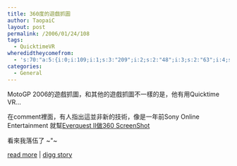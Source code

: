 ```yaml
---
title: 360度的遊戲抓圖
author: TaopaiC
layout: post
permalink: /2006/01/24/108
tags:
  - QuicktimeVR
wheredidtheycomefrom:
  - 's:70:"a:5:{i:0;i:109;i:1;s:3:"209";i:2;s:2:"48";i:3;s:2:"63";i:4;s:3:"106";}";'
categories:
  - General
---
```

MotoGP 2006的遊戲抓圖，和其他的遊戲抓圖不一樣的是，他有用Quicktime VR&#8230;<!--more-->

在comment裡面，有人指出這並非新的技術，像是一年前Sony Online Entertainment 就幫[Everquest II做360 ScreenShot][1]

看來我落伍了 ~"~

[read more][2]&nbsp;|&nbsp;[digg story][3]

 [1]: http://everquest2.station.sony.com/en/main.vm#media360
 [2]: http://www.planetxbox360.com/?view=article&#038;article=808
 [3]: http://digg.com/gaming/New_Era_of_Screenshots....3D_